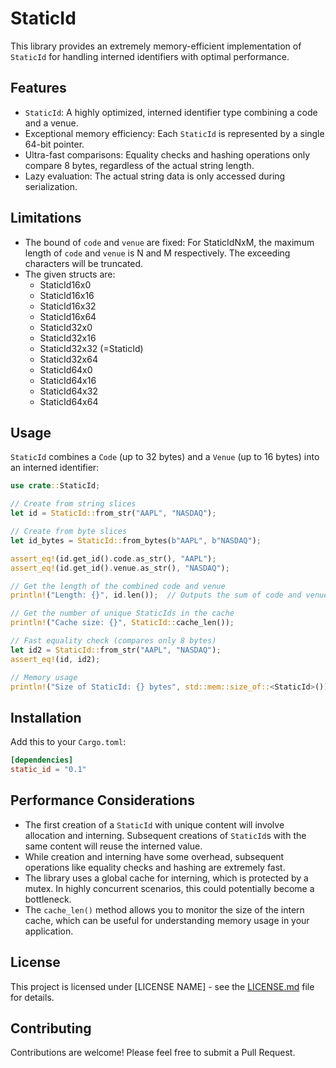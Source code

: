 # StaticId

This library provides an extremely memory-efficient implementation of `StaticId` for handling interned identifiers with optimal performance.

## Features
- `StaticId`: A highly optimized, interned identifier type combining a code and a venue.
- Exceptional memory efficiency: Each `StaticId` is represented by a single 64-bit pointer.
- Ultra-fast comparisons: Equality checks and hashing operations only compare 8 bytes, regardless of the actual string length.
- Lazy evaluation: The actual string data is only accessed during serialization.

## Limitations
- The bound of `code` and `venue` are fixed: For StaticIdNxM, the maximum length of `code` and `venue` is N and M respectively. The exceeding characters will be truncated.
- The given structs are:
  * StaticId16x0
  * StaticId16x16
  * StaticId16x32
  * StaticId16x64
  * StaticId32x0
  * StaticId32x16
  * StaticId32x32 (=StaticId)
  * StaticId32x64
  * StaticId64x0
  * StaticId64x16
  * StaticId64x32
  * StaticId64x64

## Usage

`StaticId` combines a `Code` (up to 32 bytes) and a `Venue` (up to 16 bytes) into an interned identifier:

```rust
use crate::StaticId;

// Create from string slices
let id = StaticId::from_str("AAPL", "NASDAQ");

// Create from byte slices
let id_bytes = StaticId::from_bytes(b"AAPL", b"NASDAQ");

assert_eq!(id.get_id().code.as_str(), "AAPL");
assert_eq!(id.get_id().venue.as_str(), "NASDAQ");

// Get the length of the combined code and venue
println!("Length: {}", id.len());  // Outputs the sum of code and venue lengths

// Get the number of unique StaticIds in the cache
println!("Cache size: {}", StaticId::cache_len());

// Fast equality check (compares only 8 bytes)
let id2 = StaticId::from_str("AAPL", "NASDAQ");
assert_eq!(id, id2);

// Memory usage
println!("Size of StaticId: {} bytes", std::mem::size_of::<StaticId>());  // Outputs: 8 bytes
```

## Installation

Add this to your `Cargo.toml`:

```toml
[dependencies]
static_id = "0.1"
```

## Performance Considerations

- The first creation of a `StaticId` with unique content will involve allocation and interning. Subsequent creations of `StaticId`s with the same content will reuse the interned value.
- While creation and interning have some overhead, subsequent operations like equality checks and hashing are extremely fast.
- The library uses a global cache for interning, which is protected by a mutex. In highly concurrent scenarios, this could potentially become a bottleneck.
- The `cache_len()` method allows you to monitor the size of the intern cache, which can be useful for understanding memory usage in your application.

## License

This project is licensed under [LICENSE NAME] - see the [LICENSE.md](LICENSE.md) file for details.

## Contributing

Contributions are welcome! Please feel free to submit a Pull Request.